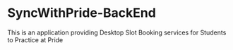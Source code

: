 # SyncWithPride-BackEnd 
This is an application providing Desktop Slot Booking services for Students to Practice at Pride 
